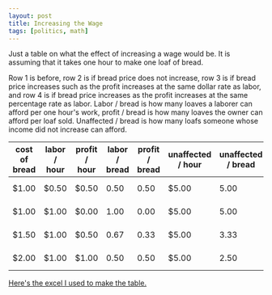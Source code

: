 ```yaml
---
layout: post
title: Increasing the Wage
tags: [politics, math]
---
```


Just a table on what the effect of increasing a wage would be. It is assuming that it takes one hour to make one loaf of bread.

Row 1 is before, row 2 is if bread price does not increase, row 3 is if bread price increases such as the profit increases at the same dollar rate as labor, and row 4 is if bread price increases as the profit increases at the same percentage rate as labor. Labor / bread is how many loaves a laborer can afford per one hour's work, profit / bread is how many loaves the owner can afford per loaf sold. Unaffected / bread is how many loafs someone whose income did not increase can afford.

cost of bread | labor / hour | profit / hour | labor / bread | profit / bread | unaffected / hour | unaffected / bread |  |  |   |
--- | --- | --- | --- | --- | --- | --- | --- | --- | --- |  
 $1.00  |  $0.50  |  $0.50  | 0.50 | 0.50 |  $5.00  | 5.00 | increase in labor |  | 
 $1.00  |  $1.00  |  $0.00  | 1.00 | 0.00 |  $5.00  | 5.00 |  $0.50  | no increase | 
 $1.50  |  $1.00  |  $0.50  | 0.67 | 0.33 |  $5.00  | 3.33 |  | same $ increase |  $0.50 
 $2.00  |  $1.00  |  $1.00  | 0.50 | 0.50 |  $5.00  | 2.50 |  | same % increase | 100%

[Here's the excel I used to make the table.](/xlxs/min.xlxs)

